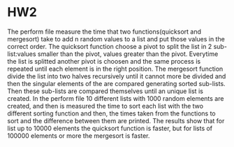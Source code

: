 # HW2
The perform file measure the time that two functions(quicksort and mergesort) take to add n random values to a list and put those values in the correct order.
The quicksort function choose a pivot to split the list in 2 sub-list:values smaller than the pivot, values greater than the pivot. Everytime the list is splitted another pivot is choosen and the  same process is repeated until each element is in the right position.
The mergesort function divide the list into two halves recursively until it cannot more be divided and then the singular elements of the are compared generating sorted sub-lists. Then these sub-lists are compared themselves until an unique list is created.
In the perform file 10 different lists with 1000 random elements are created, and then is measured the time to sort each list with the two different sorting function and then, the times taken from the functions to sort and the difference between them are printed.
The results show that for list up to 10000 elements the quicksort function is faster, but for lists of 100000 elements or more the mergesort is faster.
